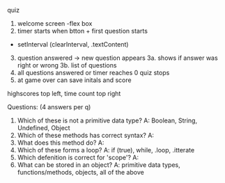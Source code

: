 quiz

1. welcome screen
-flex box
2. timer starts when btton + first question starts
- setInterval (clearInterval, .textContent)
3. question answered -> new question appears
3a. shows if answer was right or wrong
3b. list of questions
4. all questions answered or timer reaches 0 quiz stops
5. at game over can save initals and score


highscores top left, time count top right


Questions: (4 answers per q)

1. Which of these is not a primitive data type?
A: Boolean, String, Undefined, Object
2. Which of these methods has correct syntax?
A: 
3. What does this method do?
A: 
4. Which of these forms a loop?
A: if (true), while, .loop, .itterate
5. Which defenition is correct for 'scope'?
A: 
6. What can be stored in an object?
A: primitive data types, functions/methods, objects, all of the above